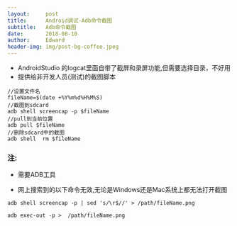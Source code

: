 ```yaml
---
layout:     post
title:      Android调试-Adb命令截图
subtitle:   Adb命令截图
date:       2018-08-10
author:     Edward
header-img: img/post-bg-coffee.jpeg
---
```


- AndroidStudio 的logcat里面自带了截屏和录屏功能,但需要选择目录，不好用
- 提供给非开发人员(测试)的截图脚本


```
//设置文件名
fileName=$(date +%Y%m%d%H%M%S)
//截图到sdcard
adb shell screencap -p $fileName
//pull到当前位置
adb pull $fileName
//删除sdcard中的截图
adb shell  rm $fileName
```

### 注: 
- 需要ADB工具

- 网上搜索到的以下命令无效,无论是Windows还是Mac系统上都无法打开截图
```
adb shell screencap -p | sed 's/\r$//' > /path/fileName.png
```
```
adb exec-out -p >  /path/fileName.png
```



